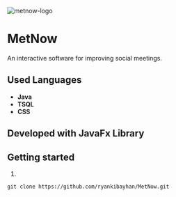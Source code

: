 ![metnow-logo](https://user-images.githubusercontent.com/37777058/87548496-8d784280-c67a-11ea-8ecd-e8c0dffc12fd.png)
# MetNow
An interactive software for improving social meetings.

## Used Languages

- **Java**
- **TSQL**
- **CSS**

## Developed with JavaFx Library

## Getting started

1.
```
git clone https://github.com/ryankibayhan/MetNow.git
```

